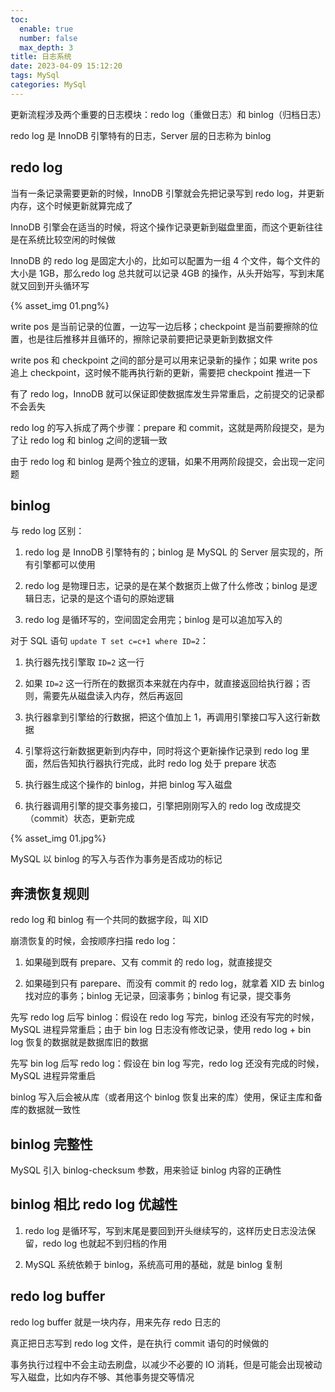 ```yaml
---
toc:
  enable: true
  number: false
  max_depth: 3
title: 日志系统
date: 2023-04-09 15:12:20
tags: MySql
categories: MySql
---
```


更新流程涉及两个重要的日志模块：redo log（重做日志）和 binlog（归档日志）

redo log 是 InnoDB 引擎特有的日志，Server 层的日志称为 binlog

## redo log

当有一条记录需要更新的时候，InnoDB 引擎就会先把记录写到 redo log，并更新内存，这个时候更新就算完成了

InnoDB 引擎会在适当的时候，将这个操作记录更新到磁盘里面，而这个更新往往是在系统比较空闲的时候做

InnoDB 的 redo log 是固定大小的，比如可以配置为一组 4 个文件，每个文件的大小是 1GB，那么redo log 总共就可以记录 4GB 的操作，从头开始写，写到末尾就又回到开头循环写

{% asset_img 01.png%}

write pos 是当前记录的位置，一边写一边后移；checkpoint 是当前要擦除的位置，也是往后推移并且循环的，擦除记录前要把记录更新到数据文件

write pos 和 checkpoint 之间的部分是可以用来记录新的操作；如果 write pos 追上 checkpoint，这时候不能再执行新的更新，需要把 checkpoint 推进一下

有了 redo log，InnoDB 就可以保证即使数据库发生异常重启，之前提交的记录都不会丢失

redo log 的写入拆成了两个步骤：prepare 和 commit，这就是两阶段提交，是为了让 redo log 和 binlog 之间的逻辑一致

由于 redo log 和 binlog 是两个独立的逻辑，如果不用两阶段提交，会出现一定问题

## binlog

与 redo log 区别：

1. redo log 是 InnoDB 引擎特有的；binlog 是 MySQL 的 Server 层实现的，所有引擎都可以使用

2. redo log 是物理日志，记录的是在某个数据页上做了什么修改；binlog 是逻辑日志，记录的是这个语句的原始逻辑

3. redo log 是循环写的，空间固定会用完；binlog 是可以追加写入的

对于 SQL 语句 `update T set c=c+1 where ID=2`：

1. 执行器先找引擎取 `ID=2` 这一行

2. 如果 `ID=2` 这一行所在的数据页本来就在内存中，就直接返回给执行器；否则，需要先从磁盘读入内存，然后再返回

3. 执行器拿到引擎给的行数据，把这个值加上 1，再调用引擎接口写入这行新数据

4. 引擎将这行新数据更新到内存中，同时将这个更新操作记录到 redo log 里面，然后告知执行器执行完成，此时 redo log 处于 prepare 状态

5. 执行器生成这个操作的 binlog，并把 binlog 写入磁盘

6. 执行器调用引擎的提交事务接口，引擎把刚刚写入的 redo log 改成提交（commit）状态，更新完成

{% asset_img 01.jpg%}

MySQL 以 binlog 的写入与否作为事务是否成功的标记

## 奔溃恢复规则

redo log 和 binlog 有一个共同的数据字段，叫 XID

崩溃恢复的时候，会按顺序扫描 redo log：

1. 如果碰到既有 prepare、又有 commit 的 redo log，就直接提交

2. 如果碰到只有 parepare、而没有 commit 的 redo log，就拿着 XID 去 binlog 找对应的事务；binlog 无记录，回滚事务；binlog 有记录，提交事务

先写 redo log 后写 binlog：假设在 redo log 写完，binlog 还没有写完的时候，MySQL 进程异常重启；由于 bin log 日志没有修改记录，使用 redo log + bin log 恢复的数据就是数据库旧的数据

先写 bin log 后写 redo log：假设在 bin log 写完，redo log 还没有完成的时候，MySQL 进程异常重启

binlog 写入后会被从库（或者用这个 binlog 恢复出来的库）使用，保证主库和备库的数据就一致性

## binlog 完整性

MySQL 引入 binlog-checksum 参数，用来验证 binlog 内容的正确性

## binlog 相比 redo log 优越性

1. redo log 是循环写，写到末尾是要回到开头继续写的，这样历史日志没法保留，redo log 也就起不到归档的作用

2. MySQL 系统依赖于 binlog，系统高可用的基础，就是 binlog 复制

## redo log buffer

redo log buffer 就是一块内存，用来先存 redo 日志的

真正把日志写到 redo log 文件，是在执行 commit 语句的时候做的

事务执行过程中不会主动去刷盘，以减少不必要的 IO 消耗，但是可能会出现被动写入磁盘，比如内存不够、其他事务提交等情况